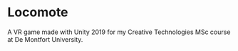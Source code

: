 # Locomote

A VR game made with Unity 2019 for my Creative Technologies MSc course at De Montfort University.
